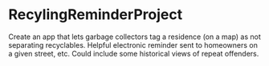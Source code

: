 # RecylingReminderProject
Create an app that lets garbage collectors tag a residence (on a map) as not separating recyclables. Helpful electronic reminder sent to homeowners on a given street, etc. Could include some historical views of repeat offenders.
